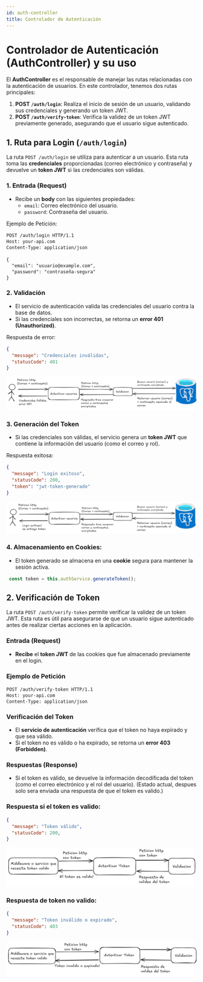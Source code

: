 ```yaml
---
id: auth-controller
title: Controlador de Autenticación
---
```


# Controlador de Autenticación (AuthController) y su uso

El **AuthController** es el responsable de manejar las rutas relacionadas con la autenticación de usuarios. En este controlador, tenemos dos rutas principales:

1. **POST `/auth/login`**: Realiza el inicio de sesión de un usuario, validando sus credenciales y generando un token JWT.
2. **POST `/auth/verify-token`**: Verifica la validez de un token JWT previamente generado, asegurando que el usuario sigue autenticado.

## 1. Ruta para Login (`/auth/login`)

La ruta `POST /auth/login` se utiliza para autenticar a un usuario. Esta ruta toma las **credenciales** proporcionadas (correo electrónico y contraseña) y devuelve un **token JWT** si las credenciales son válidas.

### 1. **Entrada (Request)**
   - Recibe un **body** con las siguientes propiedades:
     - `email`: Correo electrónico del usuario.
     - `password`: Contraseña del usuario.

Ejemplo de Petición:

```http
POST /auth/login HTTP/1.1
Host: your-api.com
Content-Type: application/json

{
  "email": "usuario@example.com",
  "password": "contraseña-segura"
}
```

### 2. **Validación**
   - El servicio de autenticación valida las credenciales del usuario contra la base de datos.
   - Si las credenciales son incorrectas, se retorna un **error 401 (Unauthorized)**.

Respuesta de error:

```json
{
  "message": "Credenciales inválidas",
  "statusCode": 401
}
```

![Diagrama Ilustrativo de login fallido.](../../../../static/auth-img/LoginFallido.png)

### 3. **Generación del Token**
   - Si las credenciales son válidas, el servicio genera un **token JWT** que contiene la información del usuario (como el correo y rol).

Respuesta exitosa:

```json
{
  "message": "Login exitoso",
  "statusCode": 200,
  "token": "jwt-token-generado"
}
```

![Diagrama Ilustrativo de login exitoso.](../../../../static/auth-img/LoginExitoso.png)

### 4. **Almacenamiento en Cookies**:
   - El token generado se almacena en una **cookie** segura para mantener la sesión activa.

```typescript 
 const token = this.authService.generateToken();
```

## 2. Verificación de Token

La ruta `POST /auth/verify-token` permite verificar la validez de un token JWT. Esta ruta es útil para asegurarse de que un usuario sigue autenticado antes de realizar ciertas acciones en la aplicación.

### Entrada (Request)

- **Recibe** el **token JWT** de las cookies que fue almacenado previamente en el login.

### Ejemplo de Petición

```http
POST /auth/verify-token HTTP/1.1
Host: your-api.com
Content-Type: application/json
```

### Verificación del Token

- El **servicio de autenticación** verifica que el token no haya expirado y que sea válido.
- Si el token no es válido o ha expirado, se retorna un **error 403 (Forbidden)**.

### Respuestas (Response)

- Si el token es válido, se devuelve la información decodificada del token (como el correo electrónico y el rol del usuario). (Estado actual, despues solo sera enviada una respuesta de que el token es valido.)

### Respuesta si el token es valido:

```json
{
  "message": "Token válido",
  "statusCode": 200,
}
```

![Diagrama Ilustrativo para validar el token (caso exitoso).](../../../../static/auth-img/TokenValido.png)


### Respuesta de token no valido:

```json
{
  "message": "Token inválido o expirado",
  "statusCode": 403
}
```

![Diagrama Ilustrativo que valida el token (caso no exitoso).](../../../../static/auth-img/TokenInvalido.png)